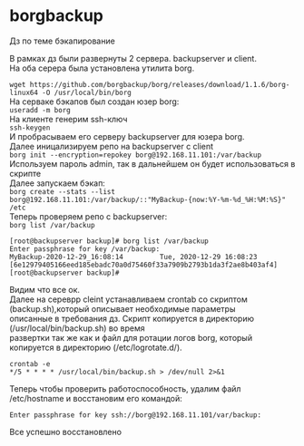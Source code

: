 # borgbackup
Дз по теме бэкапирование

В рамках дз были развернуты 2 сервера. backupserver и client.       
На оба серера была установлена утилита borg.      

```wget https://github.com/borgbackup/borg/releases/download/1.1.6/borg-linux64 -O /usr/local/bin/borg```       
На серваке бэкапов был создан юзер borg:       
```useradd -m borg```      
На клиенте генерим ssh-ключ       
```ssh-keygen```       
И пробрасываем его серверу backupserver для юзера borg.       
Далее иницализируем репо на backupserver с client        
```borg init --encryption=repokey borg@192.168.11.101:/var/backup```      
Используем пароль admin, так в дальнейшем он будет использоваться в скрипте         
Далее запускаем бэкап:          
```borg create --stats --list  borg@192.168.11.101:/var/backup/::"MyBackup-{now:%Y-%m-%d_%H:%M:%S}" /etc```       
Теперь проверяем репо с backupserver:       
```borg list /var/backup```    
```
[root@backupserver backup]# borg list /var/backup
Enter passphrase for key /var/backup:
MyBackup-2020-12-29_16:08:14         Tue, 2020-12-29 16:08:23 [6e12979405166eed185ebadc70a0d75460f33a7909b2793b1da3f2ae8b403af4]
[root@backupserver backup]#
```     

Видим что все ок.          
Далее на сереврр cleint устанавливаем crontab cо скриптом (backup.sh),который описывает необходимые параметры       
описанные в требования дз. Скрипт копируется в директорию (/usr/local/bin/backup.sh) во время        
развертки так же как и файл для ротации логов borg, который копируется в директорию (/etc/logrotate.d/).      
```
crontab -e
*/5 * * * * /usr/local/bin/backup.sh > /dev/null 2>&1
```       

Теперь чтобы проверить работоспособность, удалим файл /etc/hostname и восстановим его командой:       
```borg extract borg@192.168.11.101:/var/backup::Mybackup-2020-12-29_16:12 etc/hostname
Enter passphrase for key ssh://borg@192.168.11.101/var/backup:
```

Все успешно восстановлено